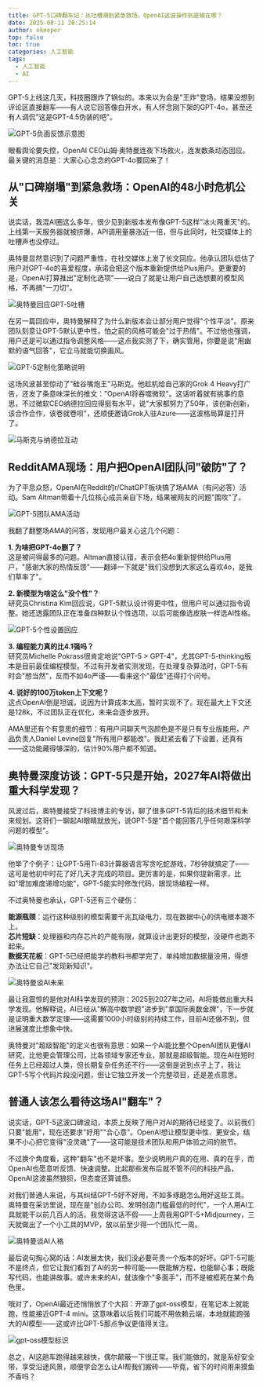 ```yaml
---
title: GPT-5口碑翻车记：从吐槽潮到紧急救场，OpenAI这波操作到底输在哪？
date: 2025-08-11 20:25:14
author: okeeper
top: false
toc: true
categories: 人工智能
tags:
  - 人工智能
  - AI
---
```


GPT-5上线这几天，科技圈跟炸了锅似的。本来以为会是"王炸"登场，结果没想到评论区直接翻车——有人说它回答像白开水，有人怀念刚下架的GPT-4o，甚至还有人调侃"这是GPT-4.5伪装的吧"。

![GPT-5负面反馈示意图](https://okeeper-blog-images.oss-cn-hangzhou.aliyuncs.com/blog-images/202509/7156f01e974cf88b1057f4f27c04db7f.jpg)

眼看舆论要失控，OpenAI CEO山姆·奥特曼连夜下场救火，连发数条动态回应。最关键的消息是：大家心心念念的GPT-4o要回来了！

## 从"口碑崩塌"到紧急救场：OpenAI的48小时危机公关

说实话，我混AI圈这么多年，很少见到新版本发布像GPT-5这样"冰火两重天"的。上线第一天服务器就被挤爆，API调用量暴涨近一倍，但与此同时，社交媒体上的吐槽声也没停过。

奥特曼显然意识到了问题严重性，在社交媒体上发了长文回应。他承认团队低估了用户对GPT-4o的喜爱程度，承诺会把这个版本重新提供给Plus用户。更重要的是，OpenAI打算推出"定制化选项"——说白了就是让用户自己选想要的模型风格，不再搞"一刀切"。

![奥特曼回应GPT-5吐槽](https://okeeper-blog-images.oss-cn-hangzhou.aliyuncs.com/blog-images/202509/ced830a3863871922b047258bf9f2e1e.png)

在另一篇回应中，奥特曼解释了为什么新版本会让部分用户觉得"个性平淡"。原来团队刻意让GPT-5默认更中性，怕之前的风格可能会"过于热情"。不过他也强调，用户还是可以通过指令调整风格——这点我实测了下，确实管用，你要是说"用幽默的语气回答"，它立马就能切换画风。

![GPT-5定制化策略说明](https://okeeper-blog-images.oss-cn-hangzhou.aliyuncs.com/blog-images/202509/2dd9cf8d84dd8ea9759bcc04d1e7028f.png)

这场风波甚至惊动了"硅谷嘴炮王"马斯克。他趁机给自己家的Grok 4 Heavy打广告，还发了条意味深长的推文："OpenAI将吞噬微软"。这话听着就有挑事的意思，不过微软CEO纳德拉回应得挺有水平，说"大家都努力了50年，该创新创新，该合作合作，该卷就卷呗"，还顺便邀请Grok入驻Azure——这波格局算是打开了。

![马斯克与纳德拉互动](https://okeeper-blog-images.oss-cn-hangzhou.aliyuncs.com/blog-images/202509/626f7ba7a96ec20df33cc6ea23a3d0e9.png)

## RedditAMA现场：用户把OpenAI团队问"破防"了？

为了平息众怒，OpenAI在Reddit的r/ChatGPT板块搞了场AMA（有问必答）活动。Sam Altman带着十几位核心成员亲自下场，结果被网友的问题"围攻"了。

![GPT-5团队AMA活动](https://okeeper-blog-images.oss-cn-hangzhou.aliyuncs.com/blog-images/202509/263975f4371b0a3c71099dcb734bc0b8.png)

我翻了翻整场AMA的问答，发现用户最关心这几个问题：

**1. 为啥把GPT-4o删了？**  
这是被问得最多的问题。Altman直接认错，表示会把4o重新提供给Plus用户，"感谢大家的热情反馈"——翻译一下就是"我们没想到大家这么喜欢4o，是我们草率了"。

**2. 新模型为啥这么"没个性"？**  
研究员Christina Kim回应说，GPT-5默认设计得更中性，但用户可以通过指令调整。她还透露团队正在准备四种默认个性选项，以后可能像选皮肤一样选AI性格。

![GPT-5个性设置回应](https://okeeper-blog-images.oss-cn-hangzhou.aliyuncs.com/blog-images/202509/659c47779a6edcd6c90df8595a98f86d.jpg)

**3. 编程能力真的比4.1强吗？**  
研究员Michelle Pokrass很肯定地说"GPT-5 > GPT-4"，尤其GPT-5-thinking版本是目前最佳编程模型。不过有开发者实测发现，在处理复杂算法时，GPT-5有时会"想当然"，反而不如4o严谨——看来这个"最佳"还得打个问号。

**4. 说好的100万token上下文呢？**  
这点OpenAI倒是坦诚，说因为计算成本太高，暂时实现不了。现在最大上下文还是128k，不过团队正在优化，未来会逐步放开。

AMA里还有个有意思的细节：有用户问聊天气泡颜色是不是只有专业版能用，产品负责人Daniel Levine回复"所有用户都能改"。我赶紧去看了下设置，还真有——这功能藏得够深的，估计90%用户都不知道。

## 奥特曼深度访谈：GPT-5只是开始，2027年AI将做出重大科学发现？

风波过后，奥特曼接受了科技博主的专访，聊了很多GPT-5背后的技术细节和未来规划。这哥们一聊起AI眼睛就放光，说GPT-5是"首个能回答几乎任何艰深科学问题的模型"。

![奥特曼专访现场](https://okeeper-blog-images.oss-cn-hangzhou.aliyuncs.com/blog-images/202509/a721893ce1874ab484d5a66bafa220cb.png)

他举了个例子：让GPT-5用Ti-83计算器语言写贪吃蛇游戏，7秒钟就搞定了——这可是他初中时花了好几天才完成的项目。更厉害的是，如果你提新需求，比如"增加难度递增功能"，GPT-5能实时修改代码，跟现场编程一样。

不过奥特曼也承认，GPT-5还有三个硬伤：

**能源瓶颈**：运行这种级别的模型需要千兆瓦级电力，现在数据中心的供电根本跟不上。  
**芯片短缺**：处理器和内存芯片的产能有限，就算设计出更好的模型，没硬件也跑不起来。  
**数据天花板**：GPT-5已经把能学的教科书都学完了，单纯增加数据量没用，得想办法让它自己"发现新知识"。

![奥特曼谈AI未来](https://okeeper-blog-images.oss-cn-hangzhou.aliyuncs.com/blog-images/202509/899c986d8211ce47f0fc2bb28ca41dcf.png)

最让我震惊的是他对AI科学发现的预测：2025到2027年之间，AI将能做出重大科学发现。他解释说，AI已经从"解高中数学题"进步到"拿国际奥数金牌"，下一步就是证明重大数学定理——这需要1000小时级别的持续工作，目前AI还做不到，但进展速度比想象中快。

奥特曼对"超级智能"的定义也很有意思：如果一个AI能比整个OpenAI团队更懂AI研究，比他更会管理公司，比各领域专家还专业，那就是超级智能。现在AI在短时任务上已经超过人类，但长期复杂任务还不行——这倒是说到点子上了，我让GPT-5写个代码片段没问题，但让它独立开发一个完整项目，还是差点意思。

## 普通人该怎么看待这场AI"翻车"？

说实话，GPT-5这波口碑波动，本质上反映了用户对AI的期待已经变了。以前我们只要"能用"，现在还要求"好用""合心意"。OpenAI想让模型更中性、更安全，结果不小心把它变得"没灵魂"了——这可能是技术团队和用户体验之间的脱节。

不过换个角度看，这种"翻车"也不是坏事。至少说明用户真的在用、真的在乎，而OpenAI也愿意听反馈、快速调整。比起那些发布后就不管不问的科技产品，OpenAI这波虽然狼狈，但态度还算诚恳。

对我们普通人来说，与其纠结GPT-5好不好用，不如多琢磨怎么用好这些工具。奥特曼在采访里说，现在是"创办公司、发明创造门槛最低的时代"，一个人用AI工具就能干以前几百人的活。我觉得这话不假——上周我用GPT-5+Midjourney，三天就做出了一个小工具的MVP，放以前至少得一个团队忙一周。

![奥特曼谈AI人格](https://okeeper-blog-images.oss-cn-hangzhou.aliyuncs.com/blog-images/202509/3bfc7bf0cb592e1f6776e38a552f2c1f.png)

最后说句掏心窝的话：AI发展太快，我们没必要苛责一个版本的好坏。GPT-5可能不是终点，但它让我们看到了AI的另一种可能——既能解方程，也能聊心事；既能写代码，也能讲故事。或许未来的AI，就该像个"多面手"，而不是被框死在某个角色里。

哦对了，OpenAI最近还悄悄放了个大招：开源了gpt-oss模型，在笔记本上就能跑，性能接近GPT-4 mini。这意味着以后我们可能不用依赖云端，本地就能跑强大的AI模型——这或许比GPT-5那点争议更值得关注。

![gpt-oss模型标识](https://okeeper-blog-images.oss-cn-hangzhou.aliyuncs.com/blog-images/202509/b4e71b41cbc1d0d219491d25650b0827.jpg)

总之，AI这趟车跑得越来越快，偶尔颠簸一下很正常。我们能做的，就是系好安全带，享受沿途风景，顺便学会怎么让AI帮我们搬砖——毕竟，省下的时间用来摸鱼不香吗？